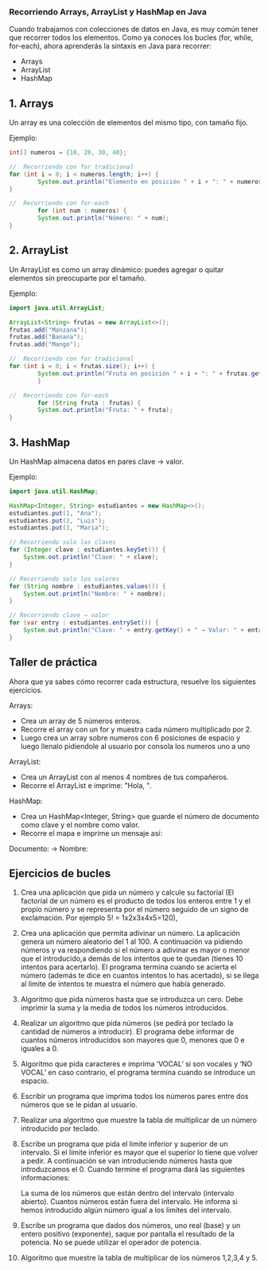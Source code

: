 ### Recorriendo Arrays, ArrayList y HashMap en Java

Cuando trabajamos con colecciones de datos en Java, es muy común tener que recorrer todos los elementos. Como ya conoces los bucles (for, while, for-each), ahora aprenderás la sintaxis en Java para recorrer:

- Arrays
- ArrayList
- HashMap

## 1. Arrays

Un array es una colección de elementos del mismo tipo, con tamaño fijo.

Ejemplo:
```java
int[] numeros = {10, 20, 30, 40};

//  Recorriendo con for tradicional
for (int i = 0; i < numeros.length; i++) {
        System.out.println("Elemento en posición " + i + ": " + numeros[i]);
}

//  Recorriendo con for-each
        for (int num : numeros) {
        System.out.println("Número: " + num);
}
```
## 2. ArrayList

Un ArrayList es como un array dinámico: puedes agregar o quitar elementos sin preocuparte por el tamaño.

Ejemplo:
```java
import java.util.ArrayList;

ArrayList<String> frutas = new ArrayList<>();
frutas.add("Manzana");
frutas.add("Banana");
frutas.add("Mango");

//  Recorriendo con for tradicional
for (int i = 0; i < frutas.size(); i++) {
        System.out.println("Fruta en posición " + i + ": " + frutas.get(i));
        }

//  Recorriendo con for-each
        for (String fruta : frutas) {
        System.out.println("Fruta: " + fruta);
}
```
## 3. HashMap

Un HashMap almacena datos en pares clave → valor.

Ejemplo:
```java
import java.util.HashMap;

HashMap<Integer, String> estudiantes = new HashMap<>();
estudiantes.put(1, "Ana");
estudiantes.put(2, "Luis");
estudiantes.put(3, "Maria");

// Recorriendo solo las claves
for (Integer clave : estudiantes.keySet()) {
    System.out.println("Clave: " + clave);
}

// Recorriendo solo los valores
for (String nombre : estudiantes.values()) {
    System.out.println("Nombre: " + nombre);
}

// Recorriendo clave → valor
for (var entry : estudiantes.entrySet()) {
    System.out.println("Clave: " + entry.getKey() + " → Valor: " + entry.getValue());
}
```

## Taller de práctica

Ahora que ya sabes cómo recorrer cada estructura, resuelve los siguientes ejercicios.

Arrays:

- Crea un array de 5 números enteros.
- Recorre el array con un for y muestra cada número multiplicado por 2.
- Luego crea un array sobre numeros con 6 posiciones de espacio y luego llenalo pidiendole al usuario
  por consola los numeros uno a uno

ArrayList:

- Crea un ArrayList<String> con al menos 4 nombres de tus compañeros.
- Recorre el ArrayList e imprime: "Hola, <nombre>".

HashMap:

- Crea un HashMap<Integer, String> que guarde el número de documento como clave y el nombre como valor.
- Recorre el mapa e imprime un mensaje así:

Documento: <clave> → Nombre: <valor>


## Ejercicios de bucles

1. Crea una aplicación que pida un número y calcule su factorial (El factorial de un número es el producto de todos los enteros entre 1 y el propio número y se representa por el número seguido de un signo de exclamación. Por ejemplo 5! = 1x2x3x4x5=120),

2. Crea una aplicación que permita adivinar un número. La aplicación genera un número aleatorio del 1 al 100. A continuación va pidiendo números y va respondiendo si el número a adivinar es mayor o menor que el introducido,a demás de los intentos que te quedan (tienes 10 intentos para acertarlo). El programa termina cuando se acierta el número (además te dice en cuantos intentos lo has acertado), si se llega al limite de intentos te muestra el número que había generado.

3. Algoritmo que pida números hasta que se introduzca un cero. Debe imprimir la suma y la media de todos los números introducidos.

4. Realizar un algoritmo que pida números (se pedirá por teclado la cantidad de números a introducir). El programa debe informar de cuantos números introducidos son mayores que 0, menores que 0 e iguales a 0.

5. Algoritmo que pida caracteres e imprima ‘VOCAL’ si son vocales y ‘NO VOCAL’ en caso contrario, el programa termina cuando se introduce un espacio.

6. Escribir un programa que imprima todos los números pares entre dos números que se le pidan al usuario.

7. Realizar una algoritmo que muestre la tabla de multiplicar de un número introducido por teclado.

8. Escribe un programa que pida el limite inferior y superior de un intervalo. Si el límite inferior es mayor que el superior lo tiene que volver a pedir. A continuación se van introduciendo números hasta que introduzcamos el 0. Cuando termine el programa dará las siguientes informaciones:

   La suma de los números que están dentro del intervalo (intervalo abierto).
   Cuantos números están fuera del intervalo.
   He informa si hemos introducido algún número igual a los límites del intervalo.

9. Escribe un programa que dados dos números, uno real (base) y un entero positivo (exponente), saque por pantalla el resultado de la potencia. No se puede utilizar el operador de potencia.

10. Algoritmo que muestre la tabla de multiplicar de los números 1,2,3,4 y 5.
